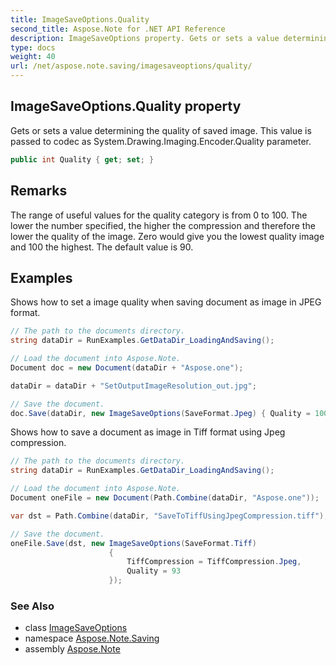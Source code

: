 ```yaml
---
title: ImageSaveOptions.Quality
second_title: Aspose.Note for .NET API Reference
description: ImageSaveOptions property. Gets or sets a value determining the quality of saved image. This value is passed to codec as System.Drawing.Imaging.Encoder.Quality parameter
type: docs
weight: 40
url: /net/aspose.note.saving/imagesaveoptions/quality/
---
```

## ImageSaveOptions.Quality property

Gets or sets a value determining the quality of saved image. This value is passed to codec as System.Drawing.Imaging.Encoder.Quality parameter.

```csharp
public int Quality { get; set; }
```

## Remarks

The range of useful values for the quality category is from 0 to 100. The lower the number specified, the higher the compression and therefore the lower the quality of the image. Zero would give you the lowest quality image and 100 the highest. The default value is 90.

## Examples

Shows how to set a image quality when saving document as image in JPEG format.

```csharp
// The path to the documents directory.
string dataDir = RunExamples.GetDataDir_LoadingAndSaving();

// Load the document into Aspose.Note.
Document doc = new Document(dataDir + "Aspose.one");

dataDir = dataDir + "SetOutputImageResolution_out.jpg";

// Save the document.
doc.Save(dataDir, new ImageSaveOptions(SaveFormat.Jpeg) { Quality = 100 });
```

Shows how to save a document as image in Tiff format using Jpeg compression.

```csharp
// The path to the documents directory.
string dataDir = RunExamples.GetDataDir_LoadingAndSaving();

// Load the document into Aspose.Note.
Document oneFile = new Document(Path.Combine(dataDir, "Aspose.one"));

var dst = Path.Combine(dataDir, "SaveToTiffUsingJpegCompression.tiff");

// Save the document.
oneFile.Save(dst, new ImageSaveOptions(SaveFormat.Tiff)
                      {
                          TiffCompression = TiffCompression.Jpeg,
                          Quality = 93
                      });
```

### See Also

* class [ImageSaveOptions](../)
* namespace [Aspose.Note.Saving](../../imagesaveoptions/)
* assembly [Aspose.Note](../../../)



